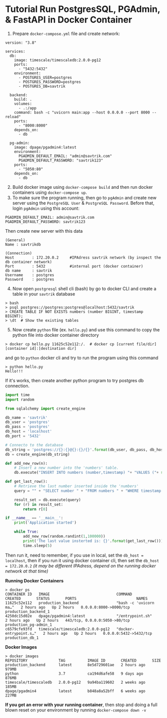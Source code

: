 # **Tutorial Run PostgresSQL, PGAdmin, & FastAPI in Docker Container**

1. Prepare `docker-compose.yml` file and create network:
```docker
version: "3.8"

services: 
  db:
    image: timescale/timescaledb:2.0.0-pg12
    ports: 
      - "5432:5432"
    environment: 
      - POSTGRES_USER=postgres
      - POSTGRES_PASSWORD=postgres
      - POSTGRES_DB=savtrik

  backend:
    build: .
    volumes:
      - .:/app
    command: bash -c "uvicorn main:app --host 0.0.0.0 --port 8000 --reload"
    ports: 
      - "8000:8000"
    depends_on: 
      - db

  pg-admin:
    image: dpage/pgadmin4:latest
    environment: 
      PGADMIN_DEFAULT_EMAIL: "admin@savtrik.com"
      PGADMIN_DEFAULT_PASSWORD: "savtrik123"
    ports: 
      - "5050:80"
    depends_on:
      - db
```
2. Build docker image using `docker-compose build` and then run docker containers using `docker-compose up`.
3. To make sure the program running, then go to `pgAdmin` and create new server using the `PostgreSQL User` & `PostgreSQL Password`. Before that, login `pgAdmin` using this account:
```
PGADMIN_DEFAULT_EMAIL: admin@savtrik.com
PGADMIN_DEFAULT_PASSWORD: savtrik123
```
Then create new server with this data
```
(General)
Name : savtrikdb

(Connection)
Host        : 172.20.0.2     #IPAdress savtrik network (by inspect the db container network)
Port        : 5432           #internal port (docker container)
db name     : savtrik
Username    : postgres
Password    : postgres
```
4. Now open `postgresql` shell cli (bash) by go to docker CLI and create a table in your `savtrik` database
```
> bash 
> psql postgres://postgres:postgres@localhost:5432/savtrik
> CREATE TABLE IF NOT EXISTS numbers (number BIGINT, timestamp BIGINT);
> \dt  # Show the existing tables 
```
5. Now create `python` file (ex. `hello.py`) and use this command to copy the python file into docker container directory
```
> docker cp hello.py 11625c52e112:/.  # docker cp [current file/dir] [container id]:[destination dir]
``` 
and go to `python` docker cli and try to run the program using this command
```
> python hello.py
Hello!!!
```
If it's works, then create another python program to try postgres db connection.
```python
import time
import random

from sqlalchemy import create_engine

db_name = 'savtrik'
db_user = 'postgres'
db_pass = 'postgres'
db_host = 'localhost'
db_port = '5432'

# Connecto to the database
db_string = 'postgres://{}:{}@{}:{}/{}'.format(db_user, db_pass, db_host, db_port, db_name)
db = create_engine(db_string)

def add_new_row(n):
    # Insert a new number into the 'numbers' table.
    db.execute("INSERT INTO numbers (number,timestamp) "+ "VALUES ("+ str(n) + "," + str(int(round(time.time() * 1000))) + ");")

def get_last_row():
    # Retrieve the last number inserted inside the 'numbers'
    query = "" + "SELECT number " + "FROM numbers " + "WHERE timestamp >= (SELECT max(timestamp) FROM numbers)" + "LIMIT 1"

    result_set = db.execute(query)  
    for (r) in result_set:  
        return r[0]

if __name__ == '__main__':
    print('Application started')

    while True:
        add_new_row(random.randint(1,100000))
        print('The last value insterted is: {}'.format(get_last_row()))
        time.sleep(5)
```
Then run it, need to remember, if you use in local, set the `db_host = localhost`, then if you run it using docker container cli, then set the `db_host = 172.20.0.2` *(it may be different IPAdress, depend on the running docker network at that time)*

**Running Docker Containers**
```
> docker ps
CONTAINER ID   IMAGE                              COMMAND                  CREATED       STATUS       PORTS                           NAMES
11625c52e112   production_backend                 "bash -c 'uvicorn ma…"   2 hours ago   Up 2 hours   0.0.0.0:8000->8000/tcp          production_backend_1
4250dc15d02e   dpage/pgadmin4:latest              "/entrypoint.sh"         2 hours ago   Up 2 hours   443/tcp, 0.0.0.0:5050->80/tcp   production_pg-admin_1
c6579cfe93fd   timescale/timescaledb:2.0.0-pg12   "docker-entrypoint.s…"   2 hours ago   Up 2 hours   0.0.0.0:5432->5432/tcp          production_db_1
```

**Docker Images**
```
> docker images
REPOSITORY              TAG          IMAGE ID       CREATED       SIZE
production_backend      latest       8e5d729601ae   2 hours ago   979MB
python                  3.7          ca194d6afe58   9 days ago    876MB
timescale/timescaledb   2.0.0-pg12   9a94ba119602   2 weeks ago   185MB
dpage/pgadmin4          latest       b848a8a52bff   6 weeks ago   227MB
```

**If you get an error with your running container**, then stop and doing a full blown reset on your environment by running `docker-compose down -v`
